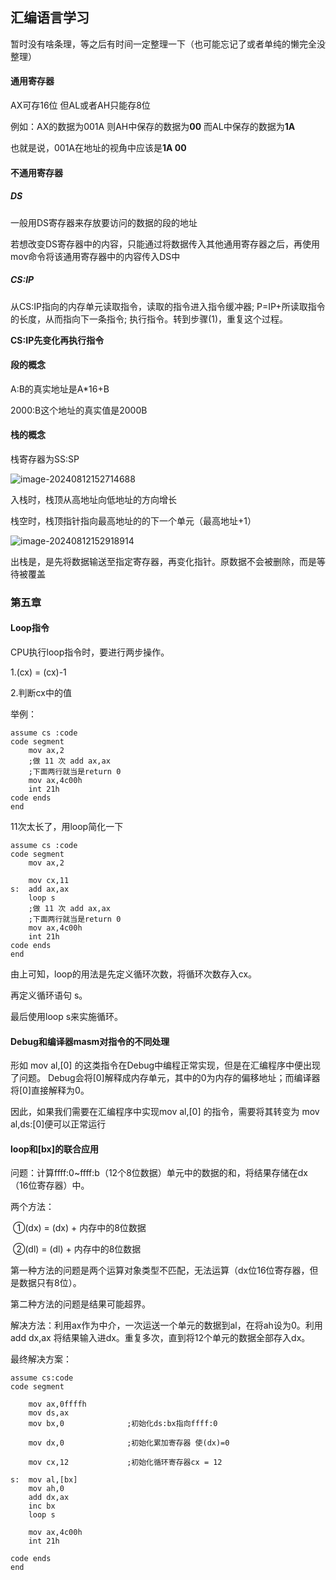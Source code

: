 ## 汇编语言学习

暂时没有啥条理，等之后有时间一定整理一下（也可能忘记了或者单纯的懒完全没整理）

#### 通用寄存器

AX可存16位 但AL或者AH只能存8位

例如：AX的数据为001A 则AH中保存的数据为**00** 而AL中保存的数据为**1A** 

也就是说，001A在地址的视角中应该是**1A 00**

#### 不通用寄存器

##### DS

一般用DS寄存器来存放要访问的数据的段的地址

若想改变DS寄存器中的内容，只能通过将数据传入其他通用寄存器之后，再使用mov命令将该通用寄存器中的内容传入DS中

##### CS:IP

从CS:IP指向的内存单元读取指令，读取的指令进入指令缓冲器;
P=IP+所读取指令的长度，从而指向下一条指令;
执行指令。转到步骤(1)，重复这个过程。

**CS:IP先变化再执行指令**

#### 段的概念

A:B的真实地址是A*16+B

2000:B这个地址的真实值是2000B

#### 栈的概念

栈寄存器为SS:SP

![image-20240812152714688](C:\Users\CherryColaOvO\AppData\Roaming\Typora\typora-user-images\image-20240812152714688.png)

入栈时，栈顶从高地址向低地址的方向增长

栈空时，栈顶指针指向最高地址的的下一个单元（最高地址+1）

![image-20240812152918914](C:\Users\CherryColaOvO\AppData\Roaming\Typora\typora-user-images\image-20240812152918914.png)

出栈是，是先将数据输送至指定寄存器，再变化指针。原数据不会被删除，而是等待被覆盖

### 第五章

#### Loop指令

 CPU执行loop指令时，要进行两步操作。

1.(cx) = (cx)-1

2.判断cx中的值

举例：

```
assume cs :code
code segment
	mov ax,2
	;做 11 次 add ax,ax
	;下面两行就当是return 0
	mov ax,4c00h
	int 21h
code ends
end
```

11次太长了，用loop简化一下

```
assume cs :code
code segment
	mov ax,2
	
	mov cx,11
s:	add ax,ax
	loop s
	;做 11 次 add ax,ax
	;下面两行就当是return 0
	mov ax,4c00h
	int 21h
code ends
end
```

由上可知，loop的用法是先定义循环次数，将循环次数存入cx。

再定义循环语句 s。

最后使用loop s来实施循环。

#### Debug和编译器masm对指令的不同处理

形如 mov al,[0] 的这类指令在Debug中编程正常实现，但是在汇编程序中便出现了问题。 Debug会将[0]解释成内存单元，其中的0为内存的偏移地址；而编译器将[0]直接解释为0。

因此，如果我们需要在汇编程序中实现mov al,[0] 的指令，需要将其转变为 mov al,ds:[0]便可以正常运行 

#### loop和[bx]的联合应用

问题：计算ffff:0~ffff:b（12个8位数据）单元中的数据的和，将结果存储在dx（16位寄存器）中。

两个方法：

​	①(dx) = (dx) + 内存中的8位数据

​	②(dl) = (dl) + 内存中的8位数据

第一种方法的问题是两个运算对象类型不匹配，无法运算（dx位16位寄存器，但是数据只有8位）。

第二种方法的问题是结果可能超界。

解决方法：利用ax作为中介，一次运送一个单元的数据到al，在将ah设为0。利用add dx,ax 将结果输入进dx。重复多次，直到将12个单元的数据全部存入dx。

最终解决方案：

```
assume cs:code
code segment
	
	mov ax,0ffffh
	mov ds,ax
	mov bx,0              ;初始化ds:bx指向ffff:0
	
	mov dx,0              ;初始化累加寄存器 使(dx)=0
	
	mov cx,12             ;初始化循环寄存器cx = 12
	
s:  mov al,[bx]
	mov ah,0
	add dx,ax
	inc bx
	loop s
	
	mov ax,4c00h
	int 21h
	
code ends
end
```

